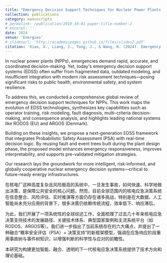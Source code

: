 ```yaml
---
title: "Emergency Decision Support Techniques for Nuclear Power Plants: Current State, Challenges, and Future Trends"
collection: publications
category: manuscripts
# permalink: /publication/2010-10-01-paper-title-number-2
# excerpt: ''
date: 2024
venue: 'Energies'
# slidesurl: 'http://academicpages.github.io/files/slides2.pdf'
citation: 'Xiao, X., Liang, J., Tong, J., & Wang, H. (2024). Emergency decision support techniques for nuclear power plants: Current state, challenges, and future trends. Energies, 17(10), 2439.'
---
```


In nuclear power plants (NPPs), emergencies demand rapid, accurate, and coordinated decision-making. Yet, today's emergency decision support systems (EDSS) often suffer from fragmented data, outdated modeling, and insufficient integration with modern risk assessment techniques—posing significant risks to public health, environmental safety, and system resilience.

To address this, we conducted a comprehensive global review of emergency decision support techniques for NPPs. This work maps the evolution of EDSS technologies, synthesizes key capabilities such as operator training, risk modeling, fault diagnosis, multi-criteria decision-making, and consequence analysis, and highlights leading national systems like RODOS (EU) and ARGOS (Denmark).

Building on these insights, we propose a next-generation EDSS framework that integrates Probabilistic Safety Assessment (PSA) with real-time decision logic. By reusing fault and event trees built during the plant design phase, the proposed model enhances emergency responsiveness, improves interpretability, and supports pre-validated mitigation strategies.

Our research lays the groundwork for more intelligent, risk-informed, and globally cooperative nuclear emergency decision systems—critical to future-ready energy infrastructures.


在核电厂这种高度复杂且风险极高的系统中，一旦发生事故，如何快速、科学地做出决策，是保障公共安全的核心问题。然而，目前全球范围内的核电应急决策系统在信息整合、风险评估、实时推演等方面仍存在诸多挑战，特别是在大数据、人工智能尚未充分应用的背景下，很多决策仍依赖传统流程，效率低下、响应滞后。

为此，我们开展了一项系统性的全球综述工作，全面梳理了过去几十年来核电应急决策支持技术的发展路径、关键技术体系、典型国家案例和主流系统平台（如RODOS、ARGOS等）。我们进一步指出了当前系统存在的六大痛点，并提出了一种融合“概率安全评估（PSA）+ 决策支持”的新框架模型，强调在应急响应阶段重用事故树与事件树知识，以增强判断的科学性与应对的前瞻性。

本研究为构建更加智能、融合、透明的下一代核电应急决策系统提供了技术方向和理论基础。